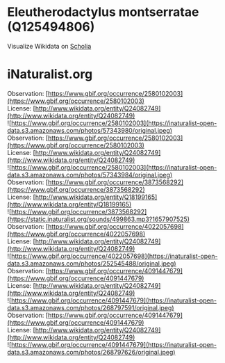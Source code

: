 
Eleutherodactylus montserratae (Q125494806)
===========================================
  
Visualize Wikidata on [Scholia](https://scholia.toolforge.org/taxon/Q125494806)
# iNaturalist.org
  
Observation: [https://www.gbif.org/occurrence/2580102003](https://www.gbif.org/occurrence/2580102003)  
License: [http://www.wikidata.org/entity/Q24082749](http://www.wikidata.org/entity/Q24082749)  
![https://www.gbif.org/occurrence/2580102003](https://inaturalist-open-data.s3.amazonaws.com/photos/57343980/original.jpeg)  
Observation: [https://www.gbif.org/occurrence/2580102003](https://www.gbif.org/occurrence/2580102003)  
License: [http://www.wikidata.org/entity/Q24082749](http://www.wikidata.org/entity/Q24082749)  
![https://www.gbif.org/occurrence/2580102003](https://inaturalist-open-data.s3.amazonaws.com/photos/57343984/original.jpeg)  
Observation: [https://www.gbif.org/occurrence/3873568292](https://www.gbif.org/occurrence/3873568292)  
License: [http://www.wikidata.org/entity/Q18199165](http://www.wikidata.org/entity/Q18199165)  
![https://www.gbif.org/occurrence/3873568292](https://static.inaturalist.org/sounds/499863.mp3?1657907525)  
Observation: [https://www.gbif.org/occurrence/4022057698](https://www.gbif.org/occurrence/4022057698)  
License: [http://www.wikidata.org/entity/Q24082749](http://www.wikidata.org/entity/Q24082749)  
![https://www.gbif.org/occurrence/4022057698](https://inaturalist-open-data.s3.amazonaws.com/photos/252545488/original.jpeg)  
Observation: [https://www.gbif.org/occurrence/4091447679](https://www.gbif.org/occurrence/4091447679)  
License: [http://www.wikidata.org/entity/Q24082749](http://www.wikidata.org/entity/Q24082749)  
![https://www.gbif.org/occurrence/4091447679](https://inaturalist-open-data.s3.amazonaws.com/photos/268797591/original.jpeg)  
Observation: [https://www.gbif.org/occurrence/4091447679](https://www.gbif.org/occurrence/4091447679)  
License: [http://www.wikidata.org/entity/Q24082749](http://www.wikidata.org/entity/Q24082749)  
![https://www.gbif.org/occurrence/4091447679](https://inaturalist-open-data.s3.amazonaws.com/photos/268797626/original.jpeg)